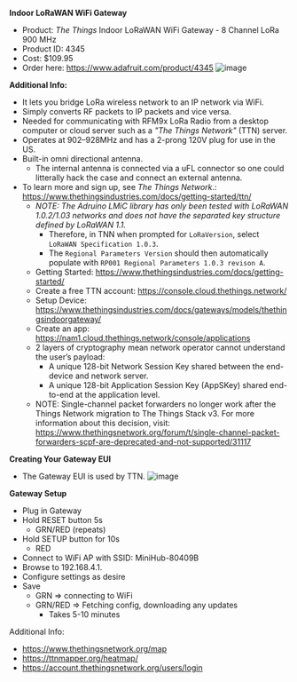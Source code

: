 **Indoor LoRaWAN WiFi Gateway**

* Product: *The Things* Indoor LoRaWAN WiFi Gateway - 8 Channel LoRa 900 MHz
* Product ID: 4345
* Cost: $109.95
* Order here: https://www.adafruit.com/product/4345
![image](https://user-images.githubusercontent.com/92460732/207217394-0759e023-328f-4770-813c-b796c8bb53d4.png)

**Additional Info:**
* It lets you bridge LoRa wireless network to an IP network via WiFi.
* Simply converts RF packets to IP packets and vice versa.
* Needed for communicating with RFM9x LoRa Radio from a desktop computer or cloud server such as a *"The Things Network"* (TTN) server.
* Operates at 902–928MHz and has a 2-prong 120V plug for use in the US.
* Built-in omni directional antenna.
  * The internal antenna is connected via a uFL connector so one could litterally hack the case and connect an external antenna.
* To learn more and sign up, see *The Things Network*.: https://www.thethingsindustries.com/docs/getting-started/ttn/ 
  * *NOTE: The Adruino LMiC library has only been tested with LoRaWAN 1.0.2/1.03 networks and does not have the separated key structure defined by LoRaWAN 1.1.*
    * Therefore, in TNN when prompted for `LoRaVersion`, select `LoRaWAN Specification 1.0.3`.
    * The `Regional Parameters Version` should then automatically populate with `RP001 Regional Parameters 1.0.3 revison A`.
  * Getting Started: https://www.thethingsindustries.com/docs/getting-started/ 
  * Create a free TTN account: https://console.cloud.thethings.network/ 
  * Setup Device: https://www.thethingsindustries.com/docs/gateways/models/thethingsindoorgateway/ 
  * Create an app: https://nam1.cloud.thethings.network/console/applications 
  * 2 layers of cryptography mean network operator cannot understand the user’s payload:
    * A unique 128-bit Network Session Key shared between the end-device and network server.
    * A unique 128-bit Application Session Key (AppSKey) shared end-to-end at the application level.
  * NOTE: Single-channel packet forwarders no longer work after the Things Network migration to The Things Stack v3. For more information about this decision, visit: https://www.thethingsnetwork.org/forum/t/single-channel-packet-forwarders-scpf-are-deprecated-and-not-supported/31117

**Creating Your Gateway EUI**
* The Gateway EUI is used by TTN.
![image](https://user-images.githubusercontent.com/92460732/207217816-3bf29c56-3eee-4a76-ad84-1694ead71d01.png)

**Gateway Setup**
* Plug in Gateway
* Hold RESET button 5s
  * GRN/RED (repeats)
* Hold SETUP button for 10s
  * RED
* Connect to WiFi AP with SSID: MiniHub-80409B
* Browse to 192.168.4.1.
* Configure settings as desire
* Save
  * GRN ⇒ connecting to WiFi
  * GRN/RED ⇒ Fetching config, downloading any updates
    * Takes 5-10 minutes

Additional Info:
  * https://www.thethingsnetwork.org/map 
  * https://ttnmapper.org/heatmap/ 
  * https://account.thethingsnetwork.org/users/login 
